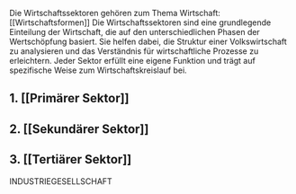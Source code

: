 Die Wirtschaftssektoren gehören zum Thema Wirtschaft: [[Wirtschaftsformen]]
Die Wirtschaftssektoren sind eine grundlegende Einteilung der Wirtschaft, die auf den unterschiedlichen Phasen der Wertschöpfung basiert. Sie helfen dabei, die Struktur einer Volkswirtschaft zu analysieren und das Verständnis für wirtschaftliche Prozesse zu erleichtern. Jeder Sektor erfüllt eine eigene Funktion und trägt auf spezifische Weise zum Wirtschaftskreislauf bei.

## 1. [[Primärer Sektor]]
## 2. [[Sekundärer Sektor]]

## 3. [[Tertiärer Sektor]]

INDUSTRIEGESELLSCHAFT